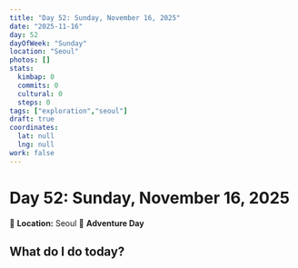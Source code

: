 ```yaml
---
title: "Day 52: Sunday, November 16, 2025"
date: "2025-11-16"
day: 52
dayOfWeek: "Sunday"
location: "Seoul"
photos: []
stats:
  kimbap: 0
  commits: 0
  cultural: 0
  steps: 0
tags: ["exploration","seoul"]
draft: true
coordinates:
  lat: null
  lng: null
work: false
---
```

# Day 52: Sunday, November 16, 2025

📍 **Location:** Seoul
🎒 **Adventure Day**

## What do I do today?


